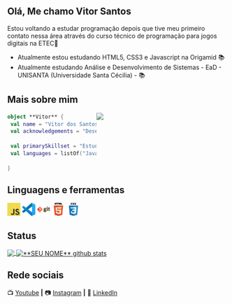 ## Olá, Me chamo Vitor Santos

Estou voltando a estudar programação depois que tive meu primeiro contato nessa área através do curso técnico de programação para jogos digitais na ETEC👋
- Atualmente estou estudando HTML5, CSS3 e Javascript na Origamid 📚
- Atualmente estudando Análise e Desenvolvimento de Sistemas - EaD - UNISANTA (Universidade Santa Cécilia) - 📚


## Mais sobre mim

<img align="right" width="300" src="https://i2.wp.com/allhtaccess.info/wp-content/uploads/2018/03/programming.gif?fit=1281%2C716&ssl=1" />

```kotlin
object **Vitor** {
 val name = "Vitor dos Santos Gonçalves"
 val acknowledgements = "Desenvolvimento Web/ Front-end"

 val primarySkillset = "Estudando as Habilidades"
 val languages = listOf("Javascript","HTML5", "CSS3")

}
```

## Linguagens e ferramentas

<code><img height="30" src="https://raw.githubusercontent.com/github/explore/80688e429a7d4ef2fca1e82350fe8e3517d3494d/topics/javascript/javascript.png"></code>
<code><img height="30" src="https://raw.githubusercontent.com/github/explore/80688e429a7d4ef2fca1e82350fe8e3517d3494d/topics/visual-studio-code/visual-studio-code.png"></code>
<code><img height="30" src="https://raw.githubusercontent.com/github/explore/80688e429a7d4ef2fca1e82350fe8e3517d3494d/topics/git/git.png"></code>
<code><img height="30" src="https://raw.githubusercontent.com/github/explore/80688e429a7d4ef2fca1e82350fe8e3517d3494d/topics/html/html.png"></code>
<code><img height="30" src="https://raw.githubusercontent.com/github/explore/80688e429a7d4ef2fca1e82350fe8e3517d3494d/topics/css/css.png"></code>

## Status

<a href="https://github.com/vitordsg">
  <img align="center" src="https://github-readme-stats.vercel.app/api/top-langs/?username=vitordsg&theme=dracula&hide_langs_below=1" />
</a>

<a href="https://github.com/vitordsg">
 <img align="center" src="https://github-readme-stats.vercel.app/api?username=vitordsg&show_icons=true&theme=dracula&line_height=27" alt="**SEU NOME** github stats"/>
</a>

<!--[website]: https://codedev.ga/-->
<!--[twitter]: https://twitter.com/SEUTWITTER-->
[youtube]: https://www.youtube.com/@Vitorzkk/featured
[instagram]: https://www.instagram.com/99_vdsg/
[linkedin]: https://www.linkedin.com/in/vitor-dos-santos-gon%C3%A7alves-11851917b/

<br>

## Rede sociais

<!--🏡 [Website][website] **|**-->
<!--🐦 [Twitter][twitter] **|**-->
📺 [Youtube][youtube] **|**
📷 [Instagram][instagram] **|**
👔 [LinkedIn][linkedin]
